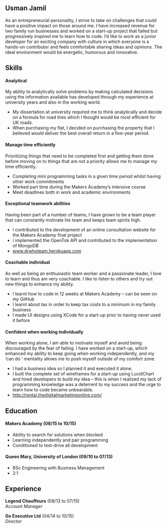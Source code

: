 ## Usman Jamil

As an entrepreneurial personality, I strive to take on challenges that could have a positive impact on those around me. I have increased revenue for two family run businesses and worked on a start-up project that failed but progressively inspired me to learn how to code. I’d like to work as a junior developer for an exciting company with culture in which everyone is a hands-on contributor and feels comfortable sharing ideas and opinions. The ideal environment would be energetic, humorous and innovative.

## Skills

#### Analytical

My ability to analytically solve problems by making calculated decisions using the information available has developed through my experience at university years and also in the working world.

- My dissertation at university required me to think analytically and decide on a formula for road tires which I thought would be most efficient for UK roads.
- When purchasing my flat, I decided on purchasing the property that I believed would deliver the best overall return in a five-year period.

#### Manage time efficiently

Prioritizing things that need to be completed first and getting them done before moving on to things that are not a priority allows me to manage my time efficiently.

- Completing mini programming tasks in a given time period whilst having other work commitments
- Worked part time during the Makers Academy’s intensive course
-  Meet deadlines both in work and academic environments

#### Exceptional teamwork abilities

Having been part of a number of teams, I have grown to be a team player that can constantly motivate his team and keeps team spirits high.

- I contributed to the development of an online consultation website for the Makers Academy final project
- I implemented the OpenTok API and contributed to the implementation of MongoDB
- www.drwhoteam.herokuapp.com

#### Coachable individual

As well as being an enthusiastic team worker and a passionate leader, I love to learn and thus am very coachable. I like to listen to others and try out new things to enhance my ability.

- I learnt how to code in 12 weeks at Makers Academy – can be seen on my GitHub
- I learnt about tax in order to keep tax costs to a minimum in my family business
- I made UI designs using XCode for a start-up prior to having never used it before

#### Confident when working individually

When working alone, I am able to motivate myself and avoid being discouraged by the fear of failing. I have worked on a start-up, which enhanced my ability to keep going when working independently, and my ‘can do ‘ mentality allows me to push myself outside of my comfort zone.

- I had a business idea so I planned it and executed it alone.
- I built the complete set of wireframes for a start-up using LucidChart and hired developers to build my idea – this is when I realized my lack of programming knowledge was a deterrent to my success and the urge to learn how to code became unbearable.
- http://rental.thedigitalmarketingonline.com/

## Education

#### Makers Academy (08/15 to 10/15)

- Ability to search for solutions when blocked
- Learning independently and pair programming
- Conditioned to test-drive all development

#### Queen Mary, University of London (09/10 to 07/13)

- BSc Engineering with Business Management
- 2:1

## Experience

**Legend Chauffeurs** (08/13 to 07/15)    
*Account Manager*   

**Go Executive Ltd** (04/14 to 10/15)    
*Director*   
